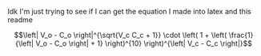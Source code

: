 
Idk I'm just trying to see if I can get the equation I made into latex and this readme
```math
\left| V_o - C_o \right|^{\sqrt{V_c C_c + 1}} \cdot \left( 1 + \left( \frac{1}{\left| V_o - C_o \right| + 1} \right)^{10} \right)^{\left| V_c - C_c \right|}
```